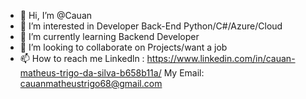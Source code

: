 - 👋 Hi, I’m @Cauan
- 👀 I’m interested in  Developer Back-End Python/C#/Azure/Cloud
- 🌱 I’m currently learning  Backend Developer
- 💞️ I’m looking to collaborate on Projects/want a job
- 📫 How to reach me  Linkedln : https://www.linkedin.com/in/cauan-matheus-trigo-da-silva-b658b11a/ 
      My Email: cauanmatheustrigo68@gmail.com





